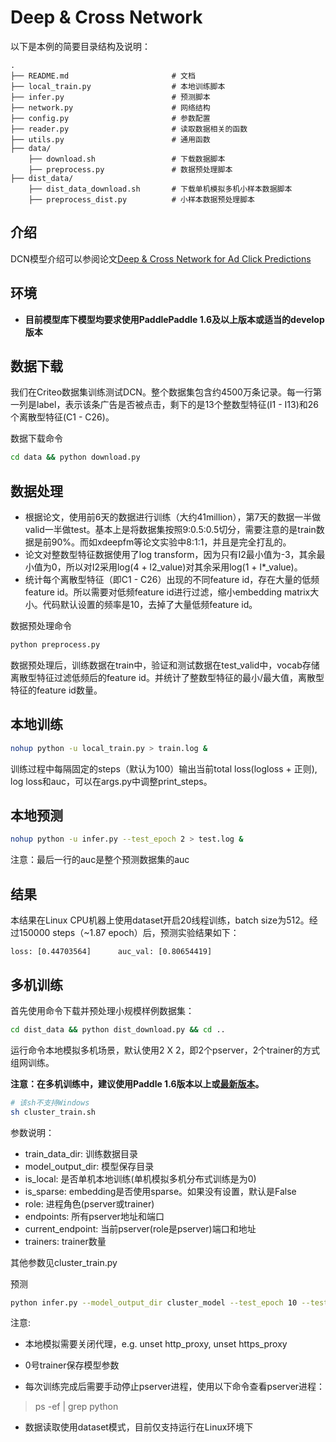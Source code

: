# Deep & Cross Network

以下是本例的简要目录结构及说明：

```text
.
├── README.md                       # 文档
├── local_train.py                  # 本地训练脚本
├── infer.py                        # 预测脚本
├── network.py                      # 网络结构
├── config.py                       # 参数配置
├── reader.py                       # 读取数据相关的函数
├── utils.py                        # 通用函数
├── data/
    ├── download.sh                 # 下载数据脚本
    ├── preprocess.py               # 数据预处理脚本
├── dist_data/
    ├── dist_data_download.sh       # 下载单机模拟多机小样本数据脚本
    ├── preprocess_dist.py          # 小样本数据预处理脚本

```

## 介绍
DCN模型介绍可以参阅论文[Deep & Cross Network for Ad Click Predictions](https://arxiv.org/abs/1708.05123)

## 环境
- **目前模型库下模型均要求使用PaddlePaddle 1.6及以上版本或适当的develop版本**

## 数据下载

我们在Criteo数据集训练测试DCN。整个数据集包含约4500万条记录。每一行第一列是label，表示该条广告是否被点击，剩下的是13个整数型特征(I1 - I13)和26个离散型特征(C1 - C26)。

数据下载命令
```bash
cd data && python download.py
```

## 数据处理

- 根据论文，使用前6天的数据进行训练（大约41million），第7天的数据一半做valid一半做test。基本上是将数据集按照9:0.5:0.5切分，需要注意的是train数据是前90%。而如xdeepfm等论文实验中8:1:1，并且是完全打乱的。
- 论文对整数型特征数据使用了log transform，因为只有I2最小值为-3，其余最小值为0，所以对I2采用log(4 + l2_value)对其余采用log(1 + l*_value)。
- 统计每个离散型特征（即C1 - C26）出现的不同feature id，存在大量的低频feature id。所以需要对低频feature id进行过滤，缩小embedding matrix大小。代码默认设置的频率是10，去掉了大量低频feature id。

数据预处理命令
```bash
python preprocess.py
```

数据预处理后，训练数据在train中，验证和测试数据在test_valid中，vocab存储离散型特征过滤低频后的feature id。并统计了整数型特征的最小/最大值，离散型特征的feature id数量。

## 本地训练

```bash
nohup python -u local_train.py > train.log &
```
训练过程中每隔固定的steps（默认为100）输出当前total loss(logloss + 正则), log loss和auc，可以在args.py中调整print_steps。

## 本地预测
```bash
nohup python -u infer.py --test_epoch 2 > test.log &
```
注意：最后一行的auc是整个预测数据集的auc

## 结果
本结果在Linux CPU机器上使用dataset开启20线程训练，batch size为512。经过150000 steps（~1.87 epoch）后，预测实验结果如下：
```text
loss: [0.44703564]      auc_val: [0.80654419]
```

## 多机训练
首先使用命令下载并预处理小规模样例数据集：
```bash
cd dist_data && python dist_download.py && cd ..
```
运行命令本地模拟多机场景，默认使用2 X 2，即2个pserver，2个trainer的方式组网训练。

**注意：在多机训练中，建议使用Paddle 1.6版本以上或[最新版本](https://www.paddlepaddle.org.cn/documentation/docs/zh/beginners_guide/install/Tables.html#whl-dev)。**

```bash
# 该sh不支持Windows
sh cluster_train.sh
```
参数说明：
- train_data_dir: 训练数据目录
- model_output_dir: 模型保存目录
- is_local: 是否单机本地训练(单机模拟多机分布式训练是为0)
- is_sparse: embedding是否使用sparse。如果没有设置，默认是False
- role: 进程角色(pserver或trainer)
- endpoints: 所有pserver地址和端口
- current_endpoint: 当前pserver(role是pserver)端口和地址
- trainers: trainer数量

其他参数见cluster_train.py

预测
```bash
python infer.py --model_output_dir cluster_model --test_epoch 10 --test_valid_data_dir dist_data/dist_test_valid_data --vocab_dir dist_data/vocab --cat_feat_num dist_data/cat_feature_num.txt
```
注意:

- 本地模拟需要关闭代理，e.g. unset http_proxy, unset https_proxy

- 0号trainer保存模型参数

- 每次训练完成后需要手动停止pserver进程，使用以下命令查看pserver进程：

>ps -ef | grep python

- 数据读取使用dataset模式，目前仅支持运行在Linux环境下
